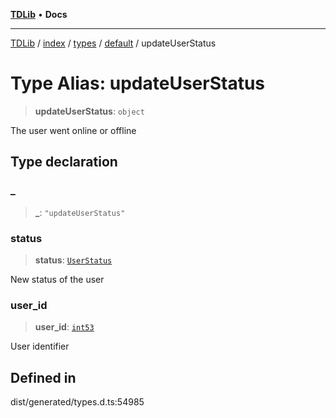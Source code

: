 [**TDLib**](../../../../../../README.md) • **Docs**

***

[TDLib](../../../../../../modules.md) / [index](../../../../../README.md) / [types](../../../README.md) / [default](../README.md) / updateUserStatus

# Type Alias: updateUserStatus

> **updateUserStatus**: `object`

The user went online or offline

## Type declaration

### \_

> **\_**: `"updateUserStatus"`

### status

> **status**: [`UserStatus`](UserStatus.md)

New status of the user

### user\_id

> **user\_id**: [`int53`](int53-1.md)

User identifier

## Defined in

dist/generated/types.d.ts:54985
